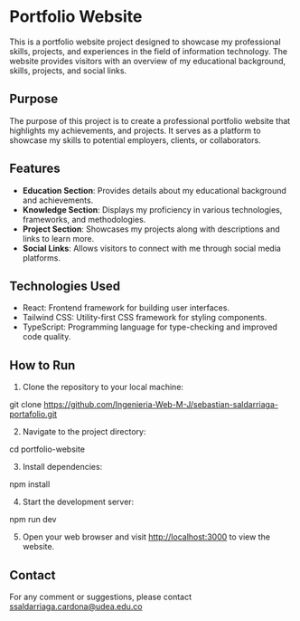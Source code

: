 # Portfolio Website

This is a portfolio website project designed to showcase my professional skills, projects, and experiences in the field of information technology. The website provides visitors with an overview of my educational background, skills, projects, and social links.

## Purpose

The purpose of this project is to create a professional portfolio website that highlights my achievements, and projects. It serves as a platform to showcase my skills to potential employers, clients, or collaborators.

## Features

- **Education Section**: Provides details about my educational background and achievements.
- **Knowledge Section**: Displays my proficiency in various technologies, frameworks, and methodologies.
- **Project Section**: Showcases my projects along with descriptions and links to learn more.
- **Social Links**: Allows visitors to connect with me through social media platforms.

## Technologies Used

- React: Frontend framework for building user interfaces.
- Tailwind CSS: Utility-first CSS framework for styling components.
- TypeScript: Programming language for type-checking and improved code quality.

## How to Run

1. Clone the repository to your local machine:

git clone <https://github.com/Ingenieria-Web-M-J/sebastian-saldarriaga-portafolio.git>

2. Navigate to the project directory:

cd portfolio-website

3. Install dependencies:

npm install

4. Start the development server:

npm run dev

5. Open your web browser and visit <http://localhost:3000> to view the website.

## Contact

For any comment or suggestions, please contact <ssaldarriaga.cardona@udea.edu.co>
